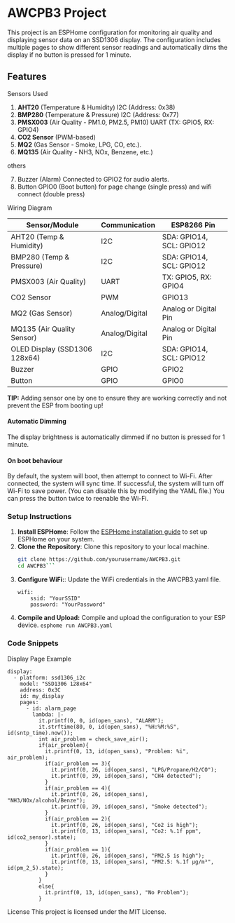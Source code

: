 # AWCPB3 Project

This project is an ESPHome configuration for monitoring air quality and displaying sensor data on an SSD1306 display. The configuration includes multiple pages to show different sensor readings and automatically dims the display if no button is pressed for 1 minute.

## Features
Sensors Used
1. **AHT20** (Temperature & Humidity) I2C (Address: 0x38)  
2.	**BMP280** (Temperature & Pressure) I2C (Address: 0x77)  
3.	**PMSX003** (Air Quality - PM1.0, PM2.5, PM10) UART (TX: GPIO5, RX: GPIO4)  
4.	**CO2 Sensor** (PWM-based)  
5.	**MQ2** (Gas Sensor - Smoke, LPG, CO, etc.).  
6.	**MQ135** (Air Quality - NH3, NOx, Benzene, etc.)  

others  

7. Buzzer (Alarm) Connected to GPIO2 for audio alerts.
8. Button GPIO0 (Boot button) for page change (single press) and wifi connect (double press)

Wiring Diagram

| Sensor/Module                  | Communication     | ESP8266 Pin            |
|--------------------------------|------------------|------------------------|
| AHT20 (Temp & Humidity)       | I2C              | SDA: GPIO14, SCL: GPIO12 |
| BMP280 (Temp & Pressure)      | I2C              | SDA: GPIO14, SCL: GPIO12 |
| PMSX003 (Air Quality)         | UART             | TX: GPIO5, RX: GPIO4    |
| CO2 Sensor                    | PWM              | GPIO13                  |
| MQ2 (Gas Sensor)              | Analog/Digital   | Analog or Digital Pin   |
| MQ135 (Air Quality Sensor)    | Analog/Digital   | Analog or Digital Pin   |
| OLED Display (SSD1306 128x64) | I2C              | SDA: GPIO14, SCL: GPIO12 |
| Buzzer                        | GPIO             | GPIO2                   |
| Button                    | GPIO             | GPIO0                   |

**TIP:** Adding sensor one by one to ensure they are working correctly and not prevent the ESP from booting up!

#### Automatic Dimming  
The display brightness is automatically dimmed if no button is pressed for 1 minute. 

#### On boot behaviour
By default, the system will boot, then attempt to connect to Wi-Fi. After connected, the system will sync time. If successful, the system will turn off Wi-Fi to save power. (You can disable this by modifying the YAML file.) You can press the button twice to reenable the Wi-Fi. 

### Setup Instructions

1. **Install ESPHome**: Follow the [ESPHome installation guide](https://esphome.io/guides/installing_esphome.html) to set up ESPHome on your system.
2. **Clone the Repository**: Clone this repository to your local machine.
   ```bash
   git clone https://github.com/yourusername/AWCPB3.git
   cd AWCPB3```
3. **Configure WiFi:**: Update the WiFi credentials in the AWCPB3.yaml file.  
    ```
    wifi:
        ssid: "YourSSID"
        password: "YourPassword"
    ```  
4. **Compile and Upload:** Compile and upload the configuration to your ESP device.
`esphome run AWCPB3.yaml`

### Code Snippets
Display Page Example
```
display:
  - platform: ssd1306_i2c
    model: "SSD1306 128x64"
    address: 0x3C
    id: my_display
    pages:
      - id: alarm_page
        lambda: |-
          it.printf(0, 0, id(open_sans), "ALARM");
          it.strftime(80, 0, id(open_sans), "%H:%M:%S", id(sntp_time).now());
          int air_problem = check_save_air(); 
          if(air_problem){
            it.printf(0, 13, id(open_sans), "Problem: %i", air_problem);
            if(air_problem == 3){
              it.printf(0, 26, id(open_sans), "LPG/Propane/H2/CO");
              it.printf(0, 39, id(open_sans), "CH4 detected");
            }
            if(air_problem == 4){            
              it.printf(0, 26, id(open_sans), "NH3/NOx/alcohol/Benze");
              it.printf(0, 39, id(open_sans), "Smoke detected");
            }
            if(air_problem == 2){
              it.printf(0, 26, id(open_sans), "Co2 is high");
              it.printf(0, 13, id(open_sans), "Co2: %.1f ppm", id(co2_sensor).state);
            }
            if(air_problem == 1){
              it.printf(0, 26, id(open_sans), "PM2.5 is high");
              it.printf(0, 13, id(open_sans), "PM2.5: %.1f µg/m³", id(pm_2_5).state);
            }
          }
          else{
            it.printf(0, 13, id(open_sans), "No Problem");
          }
```

License
This project is licensed under the MIT License.